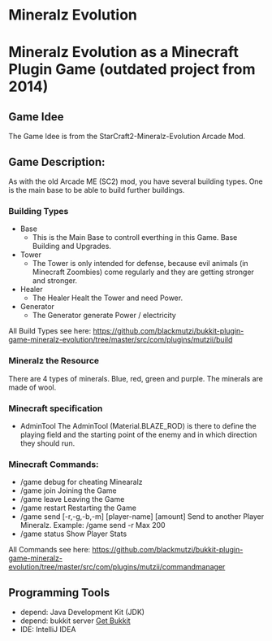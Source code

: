# Mineralz Evolution 

# Mineralz Evolution as a Minecraft Plugin Game (outdated project from 2014) 
## Game Idee
The Game Idee is from the StarCraft2-Mineralz-Evolution Arcade Mod.

## Game Description:
As with the old Arcade ME (SC2) mod, you have several building types. One is the main base to be able to build further buildings.
### Building Types 
- Base 
   * This is the Main Base to controll everthing in this Game. Base Building and Upgrades. 
- Tower
   * The Tower is only intended for defense, because evil animals (in Minecraft Zoombies) come regularly and they are getting stronger and stronger. 
- Healer
   * The Healer Healt the Tower and need Power.
- Generator
  * The Generator generate Power / electricity

All Build Types see here: 
https://github.com/blackmutzi/bukkit-plugin-game-mineralz-evolution/tree/master/src/com/plugins/mutzii/build

### Mineralz the Resource
There are 4 types of minerals. Blue, red, green and purple. The minerals are made of wool.

### Minecraft specification
- AdminTool
 The AdminTool (Material.BLAZE_ROD) is there to define the playing field and the starting point of the enemy and in which direction they should run. 

### Minecraft Commands:
- /game debug 
  for cheating Minearalz
- /game join 
  Joining the Game 
- /game leave
  Leaving the Game 
- /game restart
  Restarting the Game 
- /game send [-r,-g,-b,-m] [player-name] [amount]
  Send to another Player Mineralz. Example: /game send -r Max 200 
- /game status
  Show Player Stats

All Commands see here: https://github.com/blackmutzi/bukkit-plugin-game-mineralz-evolution/tree/master/src/com/plugins/mutzii/commandmanager

## Programming Tools
- depend: Java Development Kit (JDK)
- depend: bukkit server [Get Bukkit](https://getbukkit.org/)
- IDE: IntelliJ IDEA


